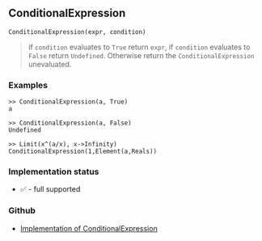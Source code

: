 ## ConditionalExpression

```
ConditionalExpression(expr, condition)
```

> if `condition` evaluates to `True` return `expr`, if `condition` evaluates to `False` return `Undefined`. Otherwise return the `ConditionalExpression` unevaluated.
   
### Examples
 

```
>> ConditionalExpression(a, True) 
a

>> ConditionalExpression(a, False)
Undefined
				
>> Limit(x^(a/x), x->Infinity) 
ConditionalExpression(1,Element(a,Reals))
```






### Implementation status

* &#x2705; - full supported

### Github

* [Implementation of ConditionalExpression](https://github.com/axkr/symja_android_library/blob/master/symja_android_library/matheclipse-core/src/main/java/org/matheclipse/core/builtin/Arithmetic.java#L896) 
